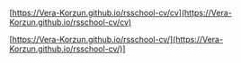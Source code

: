  [https://Vera-Korzun.github.io/rsschool-cv/cv](https://Vera-Korzun.github.io/rsschool-cv/cv)

 [https://Vera-Korzun.github.io/rsschool-cv/](https://Vera-Korzun.github.io/rsschool-cv/)]